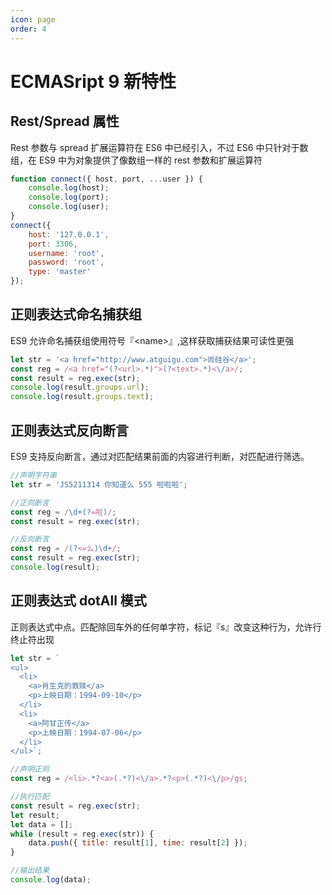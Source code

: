 ```yaml
---
icon: page
order: 4
---
```

# ECMASript 9 新特性

## Rest/Spread 属性

Rest 参数与 spread 扩展运算符在 ES6 中已经引入，不过 ES6 中只针对于数组，在 ES9 中为对象提供了像数组一样的 rest 参数和扩展运算符

```js
function connect({ host, port, ...user }) {
    console.log(host);
    console.log(port);
    console.log(user);
}
connect({
    host: '127.0.0.1',
    port: 3306,
    username: 'root',
    password: 'root',
    type: 'master'
});
```

## 正则表达式命名捕获组

ES9 允许命名捕获组使用符号『\<name>』,这样获取捕获结果可读性更强

```js
let str = '<a href="http://www.atguigu.com">尚硅谷</a>';
const reg = /<a href="(?<url>.*)">(?<text>.*)<\/a>/;
const result = reg.exec(str);
console.log(result.groups.url);
console.log(result.groups.text);
```

## 正则表达式反向断言

ES9 支持反向断言，通过对匹配结果前面的内容进行判断，对匹配进行筛选。

```js
//声明字符串
let str = 'JS5211314 你知道么 555 啦啦啦';

//正向断言
const reg = /\d+(?=啦)/;
const result = reg.exec(str);

//反向断言
const reg = /(?<=么)\d+/;
const result = reg.exec(str);
console.log(result);
```

## 正则表达式 dotAll 模式

正则表达式中点。匹配除回车外的任何单字符，标记『s』改变这种行为，允许行终止符出现

```js
let str = `
<ul>
  <li>
    <a>肖生克的救赎</a>
    <p>上映日期：1994-09-10</p>
  </li>
  <li>
    <a>阿甘正传</a>
    <p>上映日期：1994-07-06</p>
  </li>
</ul>`;

//声明正则
const reg = /<li>.*?<a>(.*?)<\/a>.*?<p>(.*?)<\/p>/gs;

//执行匹配
const result = reg.exec(str);
let result;
let data = [];
while (result = reg.exec(str)) {
    data.push({ title: result[1], time: result[2] });
}

//输出结果
console.log(data);
```

